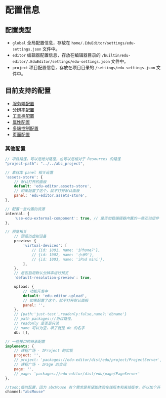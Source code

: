 # 配置信息

## 配置类型

- `global` 全局配置信息，存放在 `home/.EduEditor/settings/edu-settings.json` 文件中。
- `editor` 编辑器配置信息，存放在编辑器目录的 `/builtin/edu-editor/.EduEditor/settings/edu-settings.json` 文件中。
- `project` 项目配置信息，存放在项目目录的 `/settings/edu-settings.json` 文件中。

## 目前支持的配置

- [服务端配置](server/index.md)
- [分辨率配置](resolution/index.md)
- [工具栏配置](toolbar/index.md)
- [属性配置](properties/index.md)
- [多端控制配置](multi-terminal/index.md)
- [页面配置](page/index.md)

### 其他配置

```js
// 项目路径，可以是绝对路径，也可以是相对于 Resources 的路径
"project-path": "../../abc_project",

// 素材库 panel 相关设置
'assets-store': {
    // 默认打开的面板
    default: 'edu-editor.assets-store',
    // 如果配置了这个，就不打开默认面板
    panel: 'edu-editor.assets-store',
},

// 配置一些内置的资源
internal: {
    'use-edu-external-component': true, // 是否加载编辑器内置的一些互动组件
},

// 预览相关
    // 预览的虚拟设备
    preview: { 
        'virtual-devices': [
            // {id: 1001, name: 'iPhone7'},
            // {id: 1002, name: '小米9'},
            // {id: 1003, name: 'iPad mini'},
        ],
    },
    // 是否启用默认分辨率进行预览
    'default-resolution-preview': true,

    upload: {
        // 功能开发中
        default: 'edu-editor.upload',
        // 如果配置了这个，就不打开默认面板
        panel: '',
    },
    // {path:'just-test',readonly:false,name?:'dbname'}
    // path packages://协议路径，
    // readonly 是否是只读
    // name 可以为空，填了就是 db 的名字
    db: [],

// 一些接口的继承配置
implements: {
    // 课程广场 - IProject 的实现
    project: '',
    // project: 'packages://edu-editor/dist/edu/project/ProjectServer',
    // 课程广场 - IPage 的实现
    page: '',
    // page: 'packages://edu-editor/dist/edu/page/PageServer'
},

//todo:临时配置，因为 abcMouse 有个需求是希望能体验在线版本和离线版本，所以加个开关，只能为空或者 abcMouse 其余参数无效
channel:"abcMouse"

```
